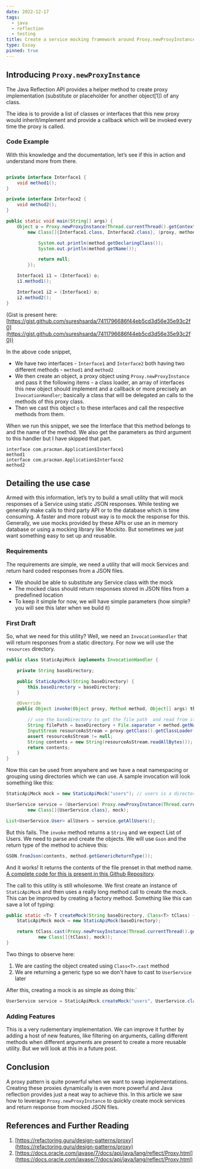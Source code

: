 ```yaml
---
date: 2022-12-17
tags:
  - java
  - reflection
  - testing
title: Create a service mocking framework around Proxy.newProxyInstance
type: Essay
pinned: true
---
```


## Introducing `Proxy.newProxyInstance`

The Java Reflection API provides a helper method to create proxy implementation (substitute or placeholder for another object[1]) of any class.

The idea is to provide a list of classes or interfaces that this new proxy would inherit/implement and provide a callback which will be invoked every time the proxy is called.

### Code Example

With this knowledge and the documentation, let’s see if this in action and understand more from there.

```java

private interface Interface1 {
    void method1();
}

private interface Interface2 {
    void method2();
}

public static void main(String[] args) {
    Object o = Proxy.newProxyInstance(Thread.currentThread().getContextClassLoader(),
        new Class[]{Interface1.class, Interface2.class}, (proxy, method, args1) -> {

            System.out.println(method.getDeclaringClass());
            System.out.println(method.getName());

            return null;
        });

    Interface1 i1 = (Interface1) o;
    i1.method1();

    Interface1 i2 = (Interface1) o;
    i2.method2();
}
```

(Gist is present here: [https://gist.github.com/sureshsarda/7411796686f44eb5cd3d56e35e93c2f0](https://gist.github.com/sureshsarda/7411796686f44eb5cd3d56e35e93c2f0))

In the above code snippet,

- We have two interfaces - `Interface1` and `Interface2` both having two different methods - `method1` and `method2`
- We then create an object, a proxy object using `Proxy.newProxyInstance` and pass it the following items - a class loader, an array of interfaces this new object should implement and a callback or more precisely an `InvocationHandler`; basically a class that will be delegated an calls to the methods of this proxy class.
- Then we cast this object `o` to these interfaces and call the respective methods from them.

When we run this snippet, we see the Interface that this method belongs to and the name of the method. We also get the parameters as third argument to this handler but I have skipped that part.

```text
interface com.pracman.Application$Interface1
method1
interface com.pracman.Application$Interface2
method2
```

## Detailing the use case

Armed with this information, let’s try to build a small utility that will mock responses of a Service using static JSON responses. While testing we generally make calls to third party API or to the database which is time consuming. A faster and more robust way is to mock the response for this. Generally, we use mocks provided by these APIs or use an in memory database or using a mocking library like Mockito. But sometimes we just want something easy to set up and reusable.

### Requirements

The requirements are simple, we need a utility that will mock Services and return hard coded responses from a JSON files.

- We should be able to substitute any Service class with the mock
- The mocked class should return responses stored in JSON files from a predefined location
- To keep it simple for now, we will have simple parameters (how simple? you will see this later when we build it)

### First Draft

So, what we need for this utility? Well, we need an `InvocationHandler` that will return responses from a static directory. For now we will use the `resources` directory.

```java
public class StaticApiMock implements InvocationHandler {

    private String baseDirectory;

    public StaticApiMock(String baseDirectory) {
        this.baseDirectory = baseDirectory;
    }

    @Override
    public Object invoke(Object proxy, Method method, Object[] args) throws Throwable {

        // use the baseDirectory to get the file path  and read from it
        String filePath = baseDirectory + File.separator + method.getName() + ".json";
        InputStream resourceAsStream = proxy.getClass().getClassLoader().getResourceAsStream(filePath);
        assert resourceAsStream != null;
        String contents = new String(resourceAsStream.readAllBytes());
        return contents;
    }
}
```

Now this can be used from anywhere and we have a neat namespacing or grouping using directories which we can use. A sample invocation will look something like this:

```java
StaticApiMock mock = new StaticApiMock("users"); // users is a directory under which the json files will reside

UserService service = (UserService) Proxy.newProxyInstance(Thread.currentThread().getContextClassLoader(),
        new Class[]{UserService.class}, mock);

List<UserService.User> allUsers = service.getAllUsers();
```

But this fails. The `invoke` method returns a `String` and we expect List of Users. We need to parse and create the objects. We will use `Gson` and the return type of the method to achieve this:

```java
GSON.fromJson(contents, method.getGenericReturnType());
```
And it works! It returns the contents of the file prenset in that method name. [A complete code for this is present in this Github Repository](https://github.com/sureshsarda/jasperiments/tree/v1.0).

The call to this utility is still wholesome. We first create an instance of `StaticApiMock` and then uses a really long method call to create the mock. This can be improved by creating a factory method. Something like this can save a lot of typing:

```java
public static <T> T createMock(String baseDirectory, Class<T> tClass) {
    StaticApiMock mock = new StaticApiMock(baseDirectory);

    return tClass.cast(Proxy.newProxyInstance(Thread.currentThread().getContextClassLoader(),
            new Class[]{tClass}, mock));
}
```

Two things to observe here:

1. We are casting the object created using `Class<T>.cast` method
2. We are returning a generic type so we don't have to cast to `UserService` later

After this, creating a mock is as simple as doing this:`

```java
UserService service = StaticApiMock.createMock("users", UserService.class);
```

### Adding Features

This is a very rudementary implementation. We can improve it further by adding a host of new features, like filtering on arguments, calling different methods when different arguments are present to create a more reusable utility. But we will look at this in a future post.

## Conclusion

A proxy pattern is quite powerful when we want to swap implementations. Creating these proxies dynamically is even more powerful and Java reflection provides just a neat way to achieve this. In this article we saw how to leverage `Proxy.newProxyInstance` to quickly create mock services and return response from mocked JSON files.

## References and Further Reading

1. [https://refactoring.guru/design-patterns/proxy](https://refactoring.guru/design-patterns/proxy)
2. [https://docs.oracle.com/javase/7/docs/api/java/lang/reflect/Proxy.html](https://docs.oracle.com/javase/7/docs/api/java/lang/reflect/Proxy.html)